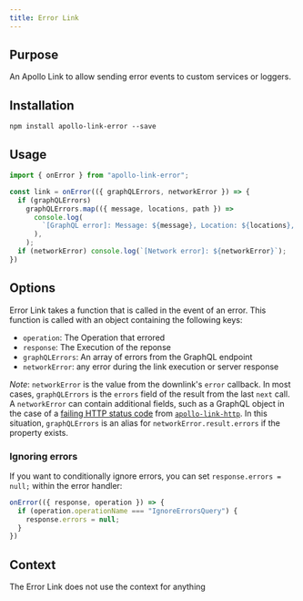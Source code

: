 ```yaml
---
title: Error Link
---
```


## Purpose
An Apollo Link to allow sending error events to custom services or loggers.

## Installation

`npm install apollo-link-error --save`

## Usage
```js
import { onError } from "apollo-link-error";

const link = onError(({ graphQLErrors, networkError }) => {
  if (graphQLErrors)
    graphQLErrors.map(({ message, locations, path }) =>
      console.log(
        `[GraphQL error]: Message: ${message}, Location: ${locations}, Path: ${path}`,
      ),
    );
  if (networkError) console.log(`[Network error]: ${networkError}`);
})
```

## Options
Error Link takes a function that is called in the event of an error. This function is called with an object containing the following keys:
- `operation`: The Operation that errored
- `response`: The Execution of the reponse
- `graphQLErrors`: An array of errors from the GraphQL endpoint
- `networkError`: any error during the link execution or server response

*Note*: `networkError` is the value from the downlink's `error` callback. In most cases, `graphQLErrors` is the `errors` field of the result from the last `next` call. A `networkError` can contain additional fields, such as a GraphQL object in the case of a [failing HTTP status code](http.html#Errors) from [`apollo-link-http`](http.html). In this situation, `graphQLErrors` is an alias for `networkError.result.errors` if the property exists.

### Ignoring errors
If you want to conditionally ignore errors, you can set `response.errors = null;` within the error handler:

```js
onError(({ response, operation }) => {
  if (operation.operationName === "IgnoreErrorsQuery") {
    response.errors = null;
  }
})
```

## Context
The Error Link does not use the context for anything
